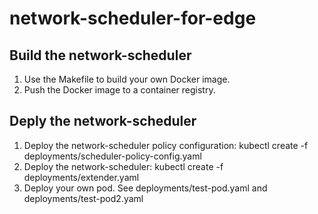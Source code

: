 # network-scheduler-for-edge

## Build the network-scheduler

1. Use the Makefile to build your own Docker image.
2. Push the Docker image to a container registry.

## Deply the network-scheduler

1. Deploy the network-scheduler policy configuration:
  kubectl create -f deployments/scheduler-policy-config.yaml
2. Deploy the network-scheduler:
  kubectl create -f deployments/extender.yaml
3. Deploy your own pod. See deployments/test-pod.yaml and deployments/test-pod2.yaml
